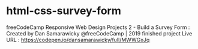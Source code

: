 # html-css-survey-form
freeCodeCamp Responsive Web Design Projects 2 - Build a Survey Form : Created by Dan Samarawicky @freeCodeCamp | 2019 finished project
Live URL : https://codepen.io/dansamarawicky/full/MWWGxJq
